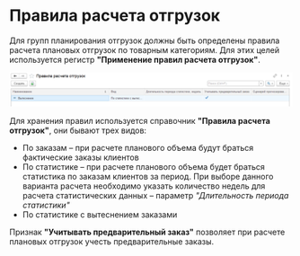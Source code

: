 # Правила расчета отгрузок

Для групп планирования отгрузок должны быть определены правила расчета плановых отгрузок по товарным категориям. Для этих целей используется регистр **"Применение правил расчета отгрузок"**.

[![1][1]][1]

Для хранения правил используется справочник **"Правила расчета отгрузок"**, они бывают трех видов:

- По заказам – при расчете планового объема будут браться фактические заказы клиентов
- По статистике – при расчете планового объема будет браться статистика по заказам клиентов за период. При выборе данного варианта расчета необходимо указать количество недель для расчета статистических данных – параметр *"Длительность периода статистики"*
- По статистике с вытеснением заказами

Признак **"Учитывать предварительный заказ"** позволяет при расчете плановых отгрузок учесть предварительные заказы.

[1]: RulesForCalculatingShipments.assets/1.png
